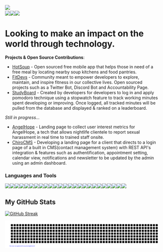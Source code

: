 <img src="https://user-images.githubusercontent.com/99847030/192158220-7bdabfbc-eb7e-482d-816c-06d1fff3ca5e.png" style="width=100%">

<div style="display: flex; flex-direction: row;" align=center >
  <a href="https://jasminesvisionary.com" target="_blank">
    <img src="https://img.shields.io/static/v1?&style=flat&logo=react&logoColor=AD9D90&labelColor=white&label=&message=PORTFOLIO&color=AD9D90"/>
  </a>
  <a href="https://twitter.com/jasminepvodev" target="_blank">
    <img src="https://img.shields.io/static/v1?&style=flat&logo=twitter&logoColor=AD9D90&labelColor=white&label=&message=TWITTER&color=AD9D90"/>
  </a>
  <a href="https://linkedin.com/jasminepvo" target="_blank">
    <img src="https://img.shields.io/static/v1?&style=flat&logo=linkedin&logoColor=AD9D90&labelColor=white&label=&message=LINKEDIN&color=AD9D90"/>
  </a>
</div>

# Looking to make an impact on the world through technology. 

**Projects & Open Source Contributions**: 
- [HotSoup](https://github.com/HotSoupRepos/HotSoup-frontend) - Open sourced free mobile app that helps those in need of a free meal by locating nearby soup kitchens and food pantries.
- [FitDevs](https://github.com/FitDevs-withKat) - Community meant to empower developers to explore, maintain, and inspire fitness in our collective lives. Open sourced projects such as a Twitter Bot, Discord Bot and Accountability Page. 
- [StudyBoard](https://studyboard.kyle-christian.repl.co) - Created by developers for developers to log in and apply pomodoro technique using a stopwatch feature to track working minutes spent developing or improving. Once logged, all tracked minutes will be pulled from the database and displayed & ranked on a leaderboard.
  
*Still in progress...*  
- [AngelHope](https://github.com/jasminepvo/angelhope) - Landing page to collect user interest metrics for AngelHope, a tech that allows nightlife clientele to report sexual harassment in real time to trained staff onsite.
- [ChiroCMS](https://github.com/jasminepvo/chirocms) - Developing a landing page for a client that directs to a login page of a built in CMS(contact management system) with REST API's integration & features such as authentification, appointment setting, calendar view, notifications and newsletter to be updated by the admin using an admin dashboard.

<!---
## Project Showcase

| 🖼 Screenshot | 📜 Project | 🛠 Technologies | 📖 Description |
|---|---|---|---|
| <img src="link-to-image-1.png" width="100"> | [Project 1 Name](link-to-project-1) | `React` `Node.js` | A short and sweet description of what makes Project 1 special. Let's sprinkle some magic! ✨ |
| <img src="link-to-image-2.png" width="100"> | [Project 2 Name](link-to-project-2) | `Vue.js` `Firebase` | Dive into the details of Project 2, where dreams come to code! 🌟 |
| <img src="link-to-image-3.png" width="100"> | [Project 3 Name](link-to-project-3) | `Angular` `MongoDB` | Discover the wonders of Project 3, a blend of creativity and logic. 💡 |
| <img src="link-to-image-4.png" width="100"> | [Project 4 Name](link-to-project-4) | `Python` `Flask` | Explore the depths of Project 4, where each line of code tells a story. 📚 |
--->



### Languages and Tools
<div style="display: flex; flex-direction: row;" align=left >
  <a href="https://developer.mozilla.org/en-US/docs/Web/HTML" target="_blank">
    <img src="https://img.shields.io/static/v1?&style=flat&logo=HTML5&logoColor=white&labelColor=AD9D90&label=&message=HTML&color=AD9D90"/>
  </a>
  <a href="https://developer.mozilla.org/en-US/docs/Web/CSS" target="_blank">
    <img src="https://img.shields.io/static/v1?&style=flat&logo=CSS3&logoColor=white&labelColor=AD9D90&label=&message=CSS&color=AD9D90"/>
  </a>
  <a href="https://developer.mozilla.org/en-US/docs/Web/JavaScript" target="_blank">
    <img src="https://img.shields.io/static/v1?&style=flat&logo=javascript&logoColor=white&labelColor=AD9D90&label=&message=JAVASCRIPT&color=AD9D90"/>
  </a>
  <a href="https://beta.reactjs.org/" target="_blank">
    <img src="https://img.shields.io/static/v1?&style=flat&logo=react&logoColor=white&labelColor=AD9D90&label=&message=REACT&color=AD9D90"/>
  </a>
  <a href="https://getbootstrap.com" target="_blank">
    <img src="https://img.shields.io/static/v1?&style=flat&logo=bootstrap&logoColor=white&labelColor=AD9D90&label=&message=BOOTSTRAP&color=AD9D90"/>
  </a>
  <a href="https://www.w3schools.com/sass/" target="_blank">
    <img src="https://img.shields.io/static/v1?&style=flat&logo=sass&logoColor=white&labelColor=AD9D90&label=&message=SASS&color=AD9D90"/>
  </a>
  <a href="https://webpack.js.org/" target="_blank">
    <img src="https://img.shields.io/static/v1?&style=flat&logo=webpack&logoColor=white&labelColor=AD9D90&label=&message=WEBPACK&color=AD9D90"/>
  </a>
  <a href="https://vitejs.dev/" target="_blank">
    <img src="https://img.shields.io/static/v1?&style=flat&logo=vite&logoColor=white&labelColor=AD9D90&label=&message=VITE&color=AD9D90"/>
  </a>
  <a href="https://tailwindcss.com/docs/installation" target="_blank">
    <img src="https://img.shields.io/static/v1?&style=flat&logo=tailwindcss&logoColor=white&labelColor=AD9D90&label=&message=TAILWIND&color=AD9D90"/>
  </a>
  <a href="https://www.mongodb.com/docs/" target="_blank">
    <img src="https://img.shields.io/static/v1?&style=flat&logo=mongodb&logoColor=white&labelColor=AD9D90&label=&message=MONGODB&color=AD9D90"/>
  </a>
  <a href="https://expressjs.com/" target="_blank">
    <img src="https://img.shields.io/static/v1?&style=flat&logo=express&logoColor=white&labelColor=AD9D90&label=&message=EXPRESS&color=AD9D90"/>
  </a>
  <a href="https://nodejs.org/en/docs/" target="_blank">
    <img src="https://img.shields.io/static/v1?&style=flat&logo=nodedotjs&logoColor=white&labelColor=AD9D90&label=&message=NODE&color=AD9D90"/>
  </a>
  <a href="https://docs.aws.amazon.com/" target="_blank">
    <img src="https://img.shields.io/static/v1?&style=flat&logo=amazonaws&logoColor=white&labelColor=AD9D90&label=&message=AWS&color=AD9D90"/>
  </a>
  <a href="https://www.git-scm.com/doc" target="_blank">
    <img src="https://img.shields.io/static/v1?&style=flat&logo=git&logoColor=white&labelColor=AD9D90&label=&message=GIT&color=AD9D90"/>
  </a>
  <a href="https://docs.python.org/3/" target="_blank">
    <img src="https://img.shields.io/static/v1?&style=flat&logo=python&logoColor=white&labelColor=AD9D90&label=&message=PYTHON&color=AD9D90"/>
  </a>
  <a href="https://devdocs.io/cpp/" target="_blank">
    <img src="https://img.shields.io/static/v1?&style=flat&logo=cplusplus&logoColor=white&labelColor=AD9D90&label=&message=C++&color=AD9D90"/>
  </a>
  <a href="https://dev.java/learn/getting-started-with-java/" target="_blank">
    <img src="https://img.shields.io/static/v1?&style=flat&logo=java&logoColor=white&labelColor=AD9D90&label=&message=JAVA&color=AD9D90"/>
  </a>
  <a href="https://www.swift.org/documentation/" target="_blank">
    <img src="https://img.shields.io/static/v1?&style=flat&logo=swift&logoColor=white&labelColor=AD9D90&label=&message=SWIFT&color=AD9D90"/>
  </a>
  <a href="https://dev.mysql.com/doc/" target="_blank">
    <img src="https://img.shields.io/static/v1?&style=flat&logo=mysql&logoColor=white&labelColor=AD9D90&label=&message=MYSQL&color=AD9D90"/>
  </a> 
  <a href="https://astro.build" target="_blank">
    <img src="https://img.shields.io/static/v1?&style=flat&logo=astro&logoColor=white&labelColor=AD9D90&label=&message=ASTRO&color=AD9D90"/>
  </a>
  <a href="https://nextjs.org" target="_blank">
    <img src="https://img.shields.io/static/v1?&style=flat&logo=next.js&logoColor=white&labelColor=AD9D90&label=&message=NEXTJS&color=AD9D90"/>
  </a>  
  <a href="https://gatsbyjs.com" target="_blank">
    <img src="https://img.shields.io/static/v1?&style=flat&logo=gatsby&logoColor=white&labelColor=AD9D90&label=&message=GATSBYJS&color=AD9D90"/>
  </a>
  <a href=https://www.graphql.com" target="_blank">
    <img src="https://img.shields.io/static/v1?&style=flat&logo=graphql&logoColor=white&labelColor=AD9D90&label=&message=GRAPHQL&color=AD9D90"/>
  </a>
  <a href="https://datocms.com" target="_blank">
    <img src="https://img.shields.io/static/v1?&style=flat&logo=datocms&logoColor=white&labelColor=AD9D90&label=&message=DATOCMS&color=AD9D90"/>
  </a>
  <a href=https://www.sanity.io/" target="_blank">
    <img src="https://img.shields.io/static/v1?&style=flat&logo=sanity&logoColor=white&labelColor=AD9D90&label=&message=SANITY&color=AD9D90"/>
  </a>
</div>

## My GitHub Stats
<!-- ACTIVITY GRAPH TRACKER -->
[![GitHub Streak](https://streak-stats.demolab.com?user=jasminepvo&theme=humoris&border_radius=20&card_width=1000)](https://git.io/streak-stats)

<!-- 
<div style="display: flex; flex-direction: row;">
 <img class="img" src="https://github-readme-stats.vercel.app/api?username=jasminepvo&theme=nord&show_icons=true&locale=en&border_radius=4" alt="jasminepvo" />
 <img class="img" src="https://github-readme-streak-stats.herokuapp.com?user=jasminepvo&theme=nord&border_radius=4&layout=compact" alt="jasminepvo" />
</div>
![Jasmine's github activity graph](https://activity-graph.herokuapp.com/graph?username=jasminepvo&theme=nord)
 -->

![](gitartwork.svg)
